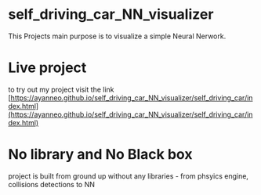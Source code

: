 
# self_driving_car_NN_visualizer
  This Projects main purpose is to visualize a simple Neural Nerwork.

# Live project
 to try out my project visit the link [https://ayanneo.github.io/self_driving_car_NN_visualizer/self_driving_car/index.html](https://ayanneo.github.io/self_driving_car_NN_visualizer/self_driving_car/index.html)

# No library and No Black box 
  project is built from ground up without any libraries - from phsyics engine, collisions detections to NN
